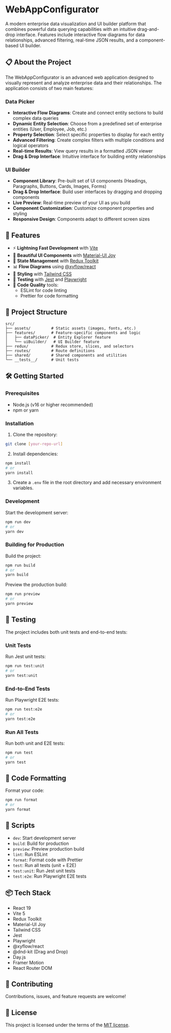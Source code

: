 # WebAppConfigurator

A modern enterprise data visualization and UI builder platform that combines powerful data querying capabilities with an intuitive drag-and-drop interface. Features include interactive flow diagrams for data relationships, advanced filtering, real-time JSON results, and a component-based UI builder.

## 📋 About the Project

The WebAppConfigurator is an advanced web application designed to visually represent and analyze enterprise data and their relationships. The application consists of two main features:

### Data Picker

- **Interactive Flow Diagrams**: Create and connect entity sections to build complex data queries
- **Dynamic Entity Selection**: Choose from a predefined set of enterprise entities (User, Employee, Job, etc.)
- **Property Selection**: Select specific properties to display for each entity
- **Advanced Filtering**: Create complex filters with multiple conditions and logical operators
- **Real-time Results**: View query results in a formatted JSON viewer
- **Drag & Drop Interface**: Intuitive interface for building entity relationships

### UI Builder

- **Component Library**: Pre-built set of UI components (Headings, Paragraphs, Buttons, Cards, Images, Forms)
- **Drag & Drop Interface**: Build user interfaces by dragging and dropping components
- **Live Preview**: Real-time preview of your UI as you build
- **Component Customization**: Customize component properties and styling
- **Responsive Design**: Components adapt to different screen sizes

## 🚀 Features

- ⚡️ **Lightning Fast Development** with [Vite](https://vitejs.dev/)
- 🎨 **Beautiful UI Components** with [Material-UI Joy](https://mui.com/joy-ui/)
- 🎯 **State Management** with [Redux Toolkit](https://redux-toolkit.js.org/)
- 📊 **Flow Diagrams** using [@xyflow/react](https://reactflow.dev/)
- 🎨 **Styling** with [Tailwind CSS](https://tailwindcss.com/)
- 🧪 **Testing** with [Jest](https://jestjs.io/) and [Playwright](https://playwright.dev/)
- 🎯 **Code Quality** tools:
  - ESLint for code linting
  - Prettier for code formatting

## 📁 Project Structure

```
src/
├── assets/         # Static assets (images, fonts, etc.)
├── features/       # Feature-specific components and logic
│   ├── dataPicker/  # Entity Explorer feature
│   └── uiBuilder/   # UI Builder feature
├── redux/          # Redux store, slices, and selectors
├── routes/         # Route definitions
├── shared/         # Shared components and utilities
└── __tests__/      # Unit tests
```

## 🛠️ Getting Started

### Prerequisites

- Node.js (v16 or higher recommended)
- npm or yarn

### Installation

1. Clone the repository:

```bash
git clone [your-repo-url]
```

2. Install dependencies:

```bash
npm install
# or
yarn install
```

3. Create a `.env` file in the root directory and add necessary environment variables.

### Development

Start the development server:

```bash
npm run dev
# or
yarn dev
```

### Building for Production

Build the project:

```bash
npm run build
# or
yarn build
```

Preview the production build:

```bash
npm run preview
# or
yarn preview
```

## 🧪 Testing

The project includes both unit tests and end-to-end tests:

### Unit Tests

Run Jest unit tests:

```bash
npm run test:unit
# or
yarn test:unit
```

### End-to-End Tests

Run Playwright E2E tests:

```bash
npm run test:e2e
# or
yarn test:e2e
```

### Run All Tests

Run both unit and E2E tests:

```bash
npm run test
# or
yarn test
```

## 🎨 Code Formatting

Format your code:

```bash
npm run format
# or
yarn format
```

## 📝 Scripts

- `dev`: Start development server
- `build`: Build for production
- `preview`: Preview production build
- `lint`: Run ESLint
- `format`: Format code with Prettier
- `test`: Run all tests (unit + E2E)
- `test:unit`: Run Jest unit tests
- `test:e2e`: Run Playwright E2E tests

## 📦 Tech Stack

- React 19
- Vite 5
- Redux Toolkit
- Material-UI Joy
- Tailwind CSS
- Jest
- Playwright
- @xyflow/react
- @dnd-kit (Drag and Drop)
- Day.js
- Framer Motion
- React Router DOM

## 🤝 Contributing

Contributions, issues, and feature requests are welcome!

## 📄 License

This project is licensed under the terms of the [MIT license](LICENSE).
